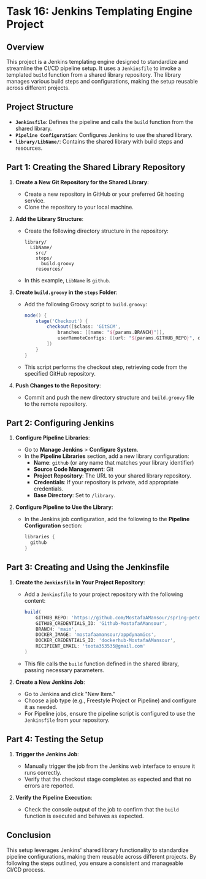# Task 16: Jenkins Templating Engine Project

## Overview

This project is a Jenkins templating engine designed to standardize and streamline the CI/CD pipeline setup. It uses a `Jenkinsfile` to invoke a templated `build` function from a shared library repository. The library manages various build steps and configurations, making the setup reusable across different projects.

## Project Structure

- **`Jenkinsfile`**: Defines the pipeline and calls the `build` function from the shared library.
- **`Pipeline Configuration`**: Configures Jenkins to use the shared library.
- **`library/LibName/`**: Contains the shared library with build steps and resources.

## Part 1: Creating the Shared Library Repository

1. **Create a New Git Repository for the Shared Library**:
   - Create a new repository in GitHub or your preferred Git hosting service.
   - Clone the repository to your local machine.

2. **Add the Library Structure**:
   - Create the following directory structure in the repository:
     ```
     library/
       LibName/
         src/
         steps/
           build.groovy
         resources/
     ```
   - In this example, `LibName` is `github`.

3. **Create `build.groovy` in the `steps` Folder**:
   - Add the following Groovy script to `build.groovy`:
     ```groovy
     node() {
         stage('Checkout') {
             checkout([$class: 'GitSCM', 
                 branches: [[name: "${params.BRANCH}"]], 
                 userRemoteConfigs: [[url: "${params.GITHUB_REPO}", credentialsId: "${params.GITHUB_CREDENTIALS_ID}"]]
             ])
         }
     }
     ```
   - This script performs the checkout step, retrieving code from the specified GitHub repository.

4. **Push Changes to the Repository**:
   - Commit and push the new directory structure and `build.groovy` file to the remote repository.

## Part 2: Configuring Jenkins

1. **Configure Pipeline Libraries**:
   - Go to **Manage Jenkins** > **Configure System**.
   - In the **Pipeline Libraries** section, add a new library configuration:
     - **Name**: `github` (or any name that matches your library identifier)
     - **Source Code Management**: Git
     - **Project Repository**: The URL to your shared library repository.
     - **Credentials**: If your repository is private, add appropriate credentials.
     - **Base Directory**: Set to `/library`.

2. **Configure Pipeline to Use the Library**:
   - In the Jenkins job configuration, add the following to the **Pipeline Configuration** section:
     ```groovy
     libraries {
       github
     }
     ```

## Part 3: Creating and Using the Jenkinsfile

1. **Create the `Jenkinsfile` in Your Project Repository**:
   - Add a `Jenkinsfile` to your project repository with the following content:
     ```groovy
     build(
         GITHUB_REPO: 'https://github.com/MostafaAMansour/spring-petclinic.git',
         GITHUB_CREDENTIALS_ID: 'Github-MostafaAMansour',
         BRANCH: 'main',
         DOCKER_IMAGE: 'mostafaamansour/appdynamics',
         DOCKER_CREDENTIALS_ID: 'dockerhub-MostafaAMansour',
         RECIPIENT_EMAIL: 'toota353535@gmail.com'
     )
     ```
   - This file calls the `build` function defined in the shared library, passing necessary parameters.

2. **Create a New Jenkins Job**:
   - Go to Jenkins and click "New Item."
   - Choose a job type (e.g., Freestyle Project or Pipeline) and configure it as needed.
   - For Pipeline jobs, ensure the pipeline script is configured to use the `Jenkinsfile` from your repository.

## Part 4: Testing the Setup

1. **Trigger the Jenkins Job**:
   - Manually trigger the job from the Jenkins web interface to ensure it runs correctly.
   - Verify that the checkout stage completes as expected and that no errors are reported.

2. **Verify the Pipeline Execution**:
   - Check the console output of the job to confirm that the `build` function is executed and behaves as expected.

## Conclusion

This setup leverages Jenkins' shared library functionality to standardize pipeline configurations, making them reusable across different projects. By following the steps outlined, you ensure a consistent and manageable CI/CD process.
